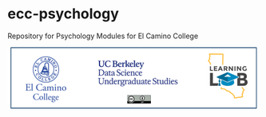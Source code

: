 # ecc-psychology
Repository for Psychology Modules for El Camino College

![img](https://raw.githubusercontent.com/ds-modules/ecc-textbook/refs/heads/main/modules/_static/ecc-header.png)
